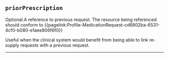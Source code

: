 ## `priorPrescription`

Optional.A reference to previous request. The resource being referenced should conform to {{pagelink:Profile-MedicationRequest-cd6802ba-6531-4cf0-b080-e1aee806f6f0}}

Useful when the clinical system would benefit from being able to link re-supply requests with a previous request.



---
